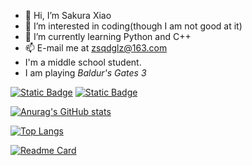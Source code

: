 - 👋 Hi, I’m Sakura Xiao
- 👀 I’m interested in coding(though I am not good at it)
- 🌱 I’m currently learning Python and C++
- 📫 E-mail me at zsqdglz@163.com
-  I'm a middle school student.
- I am playing *Baldur's Gates 3*

[![Static Badge](https://img.shields.io/badge/steam-%E4%BA%8E%E5%B7%9D%E8%88%AA%E7%BB%83%E4%B9%A030%E6%9C%88-blue)](https://steamcommunity.com/id/GLZdesteam/)
[![Static Badge](https://img.shields.io/badge/steam-%E4%BA%8E%E5%B7%9D%E8%88%AA%E7%BB%83%E4%B9%A0%E4%B8%A4%E5%B9%B4%E5%8D%8A-blue)](https://steamcommunity.com/profiles/76561199348662436/)


[![Anurag's GitHub stats](https://github-readme-stats.vercel.app/api?username=glzat)](https://github.com/anuraghazra/github-readme-stats)

[![Top Langs](https://github-readme-stats.vercel.app/api/top-langs/?username=glzat&layout=pie)](https://github.com/anuraghazra/github-readme-stats)

[![Readme Card](https://github-readme-stats.vercel.app/api/pin/?username=glzat&repo=game-score)](https://github.com/anuraghazra/github-readme-stats)

<!---
glzat/glzat is a ✨ special ✨ repository because its `README.md` (this file) appears on your GitHub profile.
You can click the Preview link to take a look at your changes.
--->
